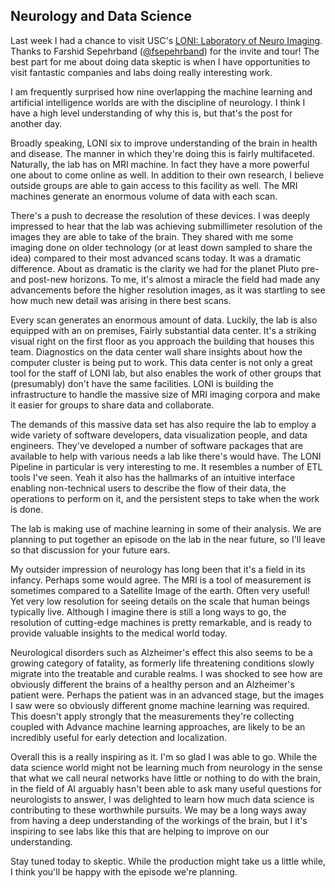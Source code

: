 ## Neurology and Data Science

Last week I had a chance to visit USC's [LONI: Laboratory of Neuro Imaging](http://www.loni.usc.edu/).  Thanks to Farshid Sepehrband ([@fsepehrband](https://twitter.com/fsepehrband)) for the invite and tour!  The best part for me about doing data skeptic is when I have opportunities to visit fantastic companies and labs doing really interesting work.

I am frequently surprised how nine overlapping the machine learning and artificial intelligence worlds are with the discipline of neurology. I think I have a high level understanding of why this is, but that's the post for another day.

Broadly speaking, LONI six to improve understanding of the brain in health and disease. The manner in which they're doing this is fairly multifaceted.  Naturally, the lab has on MRI machine. In fact they have a more powerful one about to come online as well. In addition to their own research, I believe outside groups are able to gain access to this facility as well. The MRI machines generate an enormous volume of data with each scan.

There's a push to decrease the resolution of these devices. I was deeply impressed to hear that the lab was achieving submillimeter resolution of the images they are able to take of the brain. They shared with me some imaging done on older technology (or at least down sampled to share the idea) compared to their most advanced scans today. It was a dramatic difference. About as dramatic is the clarity we had for the planet Pluto pre-and post-new horizons. To me, it's almost a miracle the field had made any advancements before the higher resolution images, as it was startling to see how much new detail was arising in there best scans.

Every scan generates an enormous amount of data. Luckily, the lab is also equipped with an on premises, Fairly substantial data center. It's a striking visual right on the first floor as you approach the building that houses this team. Diagnostics on the data center wall share insights about how the computer cluster is being put to work. This data center is not only a great tool for the staff of LONI lab, but also enables the work of other groups that (presumably) don't have the same facilities. LONI is building the infrastructure to handle the massive size of MRI imaging corpora and make it easier for groups to share data and collaborate.

The demands of this massive data set has also require the lab to employ a wide variety of software developers, data visualization people, and data engineers.  They've developed a number of software packages that are available to help with various needs a lab like there's would have. The LONI Pipeline in particular is very interesting to me. It resembles a number of ETL tools I've seen.  Yeah it also has the hallmarks of an intuitive interface enabling non-technical users to describe the flow of their data, the operations to perform on it, and the persistent steps to take when the work is done.

The lab is making use of machine learning in some of their analysis. We are planning to put together an episode on the lab in the near future, so I'll leave so that discussion for your future ears.

My outsider impression of neurology has long been that it's a field in its infancy. Perhaps some would agree. The MRI is a tool of measurement is sometimes compared to a Satellite Image of the earth. Often very useful! Yet very low resolution for seeing details on the scale that human beings typically live. Although I imagine there is still a long ways to go, the resolution of cutting-edge machines is pretty remarkable, and is ready to provide valuable insights to the medical world today.

Neurological disorders such as Alzheimer's effect this also seems to be a growing category of fatality, as formerly life threatening conditions slowly migrate into the treatable and curable realms. I was shocked to see how are obviously different the brains of a healthy person and an Alzheimer's patient were.  Perhaps the patient was in an advanced stage, but the images I saw were so obviously different gnome machine learning was required. This doesn't apply strongly that the measurements they're collecting coupled with Advance machine learning approaches, are likely to be an incredibly useful for early detection and localization.

Overall this is a really inspiring as it. I'm so glad I was able to go. While the data science world might not be learning much from neurology in the sense that what we call neural networks have little or nothing to do with the brain, in the field of AI arguably hasn't been able to ask many useful questions for neurologists to answer, I was delighted to learn how much data science is contributing to these worthwhile pursuits. We may be a long ways away from having a deep understanding of the workings of the brain, but I it's inspiring to see labs like this that are helping to improve on our understanding.

Stay tuned today to skeptic. While the production might take us a little while, I think you'll be happy with the episode we're planning.